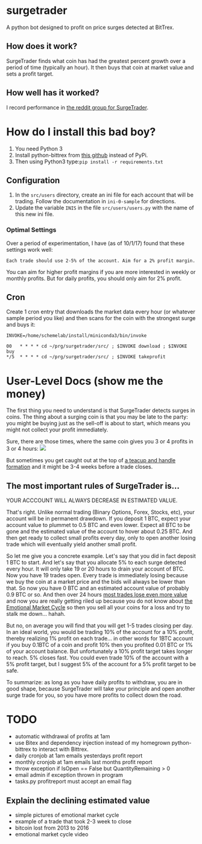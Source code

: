 # surgetrader
A python bot designed to profit on price surges detected at BitTrex.

## How does it work?

SurgeTrader finds what coin has had the greatest percent growth over a period
of time (typically an hour). It then buys that coin at market value and sets a profit target.

## How well has it worked?

I record performance in [the reddit group for SurgeTrader](https://www.reddit.com/r/surgetraderbot/).

# How do I install this bad boy?

1. You need Python 3
1. Install python-bittrex from [this
github](https://github.com/metaperl/python-bittrex) instead of PyPi.
1. Then using Python3 type:`pip install -r requirements.txt`

## Configuration

1. In the `src/users` directory, create an ini file for each account that will
be trading. Follow the documentation in `ini-0-sample` for directions.
1. Update the variable `INIS` in the file `src/users/users.py` with the name of this new ini file.

### Optimal Settings

Over a period of experimentation, I have (as of 10/1/17) found that
these settings work well:

    Each trade should use 2-5% of the account. Aim for a 2% profit margin.

You can aim for higher profit margins if you are more interested in weekly or monthly profits. But for daily
profits, you should only aim for 2% profit.

## Cron

Create 1 cron entry that downloads the market data every hour (or whatever
sample period you like) and then scans for the coin with the strongest
surge and buys it:

    INVOKE=/home/schemelab/install/miniconda3/bin/invoke

    00   * * * * cd ~/prg/surgetrader/src/ ; $INVOKE download ; $INVOKE buy
    */5  * * * * cd ~/prg/surgetrader/src/ ; $INVOKE takeprofit

# User-Level Docs (show me the money)

The first thing you need to understand is that SurgeTrader detects
surges in coins. The thing about a surging coin is that you may be
late to the party: you might be buying just as the sell-off is about
to start, which means you might not collect your profit immediately.

Sure, there are those times, where the same coin gives you 3 or 4
profits in 3 or 4 hours:
![](https://api.monosnap.com/rpc/file/download?id=8RKinNxVaGOlJCRMCgIbQY2oZlxKQT)

But sometimes you get caught out at the top of [a teacup and handle
formation](http://www.investopedia.com/terms/c/cupandhandle.asp) and it might be 3-4 weeks before a trade closes.


## The most important rules of SurgeTrader is...

YOUR ACCCOUNT WILL ALWAYS DECREASE IN ESTIMATED VALUE.

That's right. Unlike normal trading (Binary Options, Forex, Stocks,
etc), your account will be in permanent drawdown. If you deposit 1
BTC, expect your account value to plummet to 0.5 BTC and even
lower. Expect all BTC to be gone and the estimated value of the
account to hover about 0.25 BTC. And then get ready to collect small
profits every day, only to open another losing trade which will
eventually yield another small profit.

So let me give you a concrete example. Let's say that you did in fact
deposit 1 BTC to start. And let's say that you allocate 5% to each
surge detected every hour. It will only take 19 or 20 hours to drain
your account of BTC. Now you have 19 trades open. Every trade is
immediately losing because we buy the coin at a market price and the
bids will always be lower than that. So now you have 0 BTC and an
estimated account value of probably 0.9 BTC or so. And then over 24
hours [most trades lose even more value](http://take.ms/MgmwO) and now
you are really getting riled up because you do not know about [the
Emotional Market Cycle](https://www.youtube.com/watch?v=NMpVgvA5k3I)
so then you sell all your coins for a loss and try to stalk me
down... hahah.

But no, on average you will find that you will get 1-5 trades closing
per day. In an ideal world, you would be trading 10% of the account
for a 10% profit, thereby realizing 1% profit on each trade... in
other words for 1BTC account if you buy 0.1BTC of a coin and profit
10% then you profited 0.01 BTC or 1% of your account balance. But
unfortunately a 10% profit target takes longer to reach. 5% closes
fast. You could even trade 10% of the account with a 5% profit target,
but I suggest 5% of the account for a 5% profit target to be safe.

To summarize: as long as you have daily profits to withdraw, you are
in good shape, because SurgeTrader will take your principle and open
another surge trade for you, so you have more profits to collect down
the road.


# TODO

- automatic withdrawal of profits at 1am
- use Bitex and dependency injection instead of my homegrown python-bittrex to interact with Bittrex.
- daily cronjob at 1am emails yesterdays profit report
- monthly cronjob at 1am emails last months profit report
- throw exception if IsOpen == False but QuantityRemaining > 0
- email admin if exception thrown in program
- tasks.py profitreport must accept an email flag


## Explain the declining estimated value

- simple pictures of emotional market cycle
- example of a trade that took 2-3 week to close
- bitcoin lost from 2013 to 2016
- emotional market cycle video
